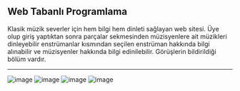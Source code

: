 ## Web Tabanlı Programlama ##
Klasik müzik severler için hem bilgi hem dinleti sağlayan web sitesi. Üye olup giriş yaptıktan sonra parçalar sekmesinden müzisyenlere ait müzikleri dinleyebilir enstrümanlar kısmından seçilen enstrüman hakkında bilgi alınabilir ve müzisyenler hakkında bilgi edinilebilir. Görüşlerin bildirildiği bölüm vardır.

---
![image](https://user-images.githubusercontent.com/50299378/110519747-bb852800-811e-11eb-8c16-001fabf66510.png)
![image](https://user-images.githubusercontent.com/50299378/110519806-c9d34400-811e-11eb-9484-7f19a13f7f02.png)
![image](https://user-images.githubusercontent.com/50299378/110520379-71e90d00-811f-11eb-9c10-190d40221356.png)
![image](https://user-images.githubusercontent.com/50299378/110520394-757c9400-811f-11eb-9170-f88b185b7bc4.png)



